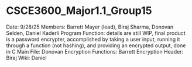 # CSCE3600_Major1.1_Group15
Date: 9/28/25
Members: Barrett Mayer (lead), Biraj Sharma, Donovan Selden, Daniel Kaderli
Program Function: details are still WIP, final product is a password encrypter,
accomplished by taking a user input, running it through a function (not hashing),
and providing an encrypted output, done in C
Main File: Donovan
Encryption Functions: Barrett
Encryption Header: Biraj
Wiki: Daniel
